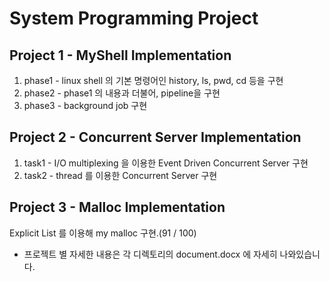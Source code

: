 # System Programming Project




## Project 1 - MyShell Implementation
1. phase1 - linux shell 의 기본 명령어인 history, ls, pwd, cd 등을 구현
2. phase2 - phase1 의 내용과 더불어, pipeline을 구현
3. phase3 - background job 구현

## Project 2 - Concurrent Server Implementation
1. task1 - I/O multiplexing 을 이용한 Event Driven Concurrent Server 구현
2. task2 - thread 를 이용한 Concurrent Server 구현

## Project 3 - Malloc Implementation
Explicit List 를 이용해 my malloc 구현.(91 / 100)







* 프로젝트 별 자세한 내용은 각 디렉토리의 document.docx 에 자세히 나와있습니다.
